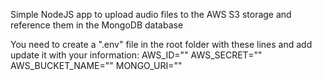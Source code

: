 Simple NodeJS app to upload audio files to the AWS S3 storage and reference them in the MongoDB database

You need to create a ".env" file in the root folder with these lines and add update it with your information:
AWS_ID=""
AWS_SECRET=""
AWS_BUCKET_NAME=""
MONGO_URI=""